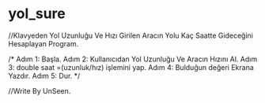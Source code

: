 # yol_sure
 
  //Klavyeden Yol Uzunluğu Ve Hızı Girilen Aracın Yolu Kaç Saatte Gideceğini Hesaplayan Program.

/*
Adım 1: Başla.
Adım 2: Kullanıcıdan Yol Uzunluğu Ve Aracın Hızını Al.
Adım 3: double saat =(uzunluk/hız) işlemini yap.
Adım 4: Bulduğun değeri Ekrana Yazdır.
Adım 5: Dur.
*/


//Write By UnSeen.
